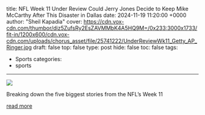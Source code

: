 title: NFL Week 11 Under Review Could Jerry Jones Decide to Keep Mike McCarthy After This Disaster in Dallas
date: 2024-11-19 11:20:00 +0000
author: "Sheil Kapadia"
cover: https://cdn.vox-cdn.com/thumbor/diz5ZufsRy2EsZAVMMbK4A5HQ9M=/0x233:3000x1733/fit-in/1200x600/cdn.vox-cdn.com/uploads/chorus_asset/file/25741222/UnderReviewWk11_Getty_AP_Ringer.jpg
draft: false
top: false
type: post
hide: false
toc: false
tags:
  - Sports
categories:
  - sports
---

![](https://cdn.vox-cdn.com/thumbor/diz5ZufsRy2EsZAVMMbK4A5HQ9M=/0x233:3000x1733/fit-in/1200x600/cdn.vox-cdn.com/uploads/chorus_asset/file/25741222/UnderReviewWk11_Getty_AP_Ringer.jpg)

Breaking down the five biggest stories from the NFL’s Week 11

[read more](https://www.theringer.com/nfl/2024/11/19/24300260/nfl-week-11-under-review-jerry-jones-mike-mccarthy-sean-payton-chiefs-daniel-jones-benched)
